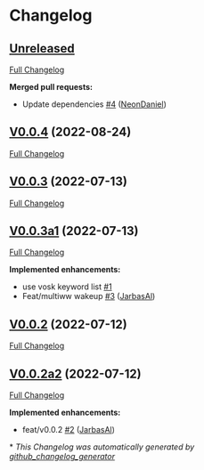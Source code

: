 # Changelog

## [Unreleased](https://github.com/OpenVoiceOS/ovos-ww-plugin-vosk/tree/HEAD)

[Full Changelog](https://github.com/OpenVoiceOS/ovos-ww-plugin-vosk/compare/V0.0.4...HEAD)

**Merged pull requests:**

- Update dependencies [\#4](https://github.com/OpenVoiceOS/ovos-ww-plugin-vosk/pull/4) ([NeonDaniel](https://github.com/NeonDaniel))

## [V0.0.4](https://github.com/OpenVoiceOS/ovos-ww-plugin-vosk/tree/V0.0.4) (2022-08-24)

[Full Changelog](https://github.com/OpenVoiceOS/ovos-ww-plugin-vosk/compare/V0.0.3...V0.0.4)

## [V0.0.3](https://github.com/OpenVoiceOS/ovos-ww-plugin-vosk/tree/V0.0.3) (2022-07-13)

[Full Changelog](https://github.com/OpenVoiceOS/ovos-ww-plugin-vosk/compare/V0.0.3a1...V0.0.3)

## [V0.0.3a1](https://github.com/OpenVoiceOS/ovos-ww-plugin-vosk/tree/V0.0.3a1) (2022-07-13)

[Full Changelog](https://github.com/OpenVoiceOS/ovos-ww-plugin-vosk/compare/V0.0.2...V0.0.3a1)

**Implemented enhancements:**

- use vosk keyword list [\#1](https://github.com/OpenVoiceOS/ovos-ww-plugin-vosk/issues/1)
- Feat/multiww wakeup [\#3](https://github.com/OpenVoiceOS/ovos-ww-plugin-vosk/pull/3) ([JarbasAl](https://github.com/JarbasAl))

## [V0.0.2](https://github.com/OpenVoiceOS/ovos-ww-plugin-vosk/tree/V0.0.2) (2022-07-12)

[Full Changelog](https://github.com/OpenVoiceOS/ovos-ww-plugin-vosk/compare/V0.0.2a2...V0.0.2)

## [V0.0.2a2](https://github.com/OpenVoiceOS/ovos-ww-plugin-vosk/tree/V0.0.2a2) (2022-07-12)

[Full Changelog](https://github.com/OpenVoiceOS/ovos-ww-plugin-vosk/compare/ecde463b30d9f62ff33de38e7b832a8a1871100a...V0.0.2a2)

**Implemented enhancements:**

- feat/v0.0.2 [\#2](https://github.com/OpenVoiceOS/ovos-ww-plugin-vosk/pull/2) ([JarbasAl](https://github.com/JarbasAl))



\* *This Changelog was automatically generated by [github_changelog_generator](https://github.com/github-changelog-generator/github-changelog-generator)*
